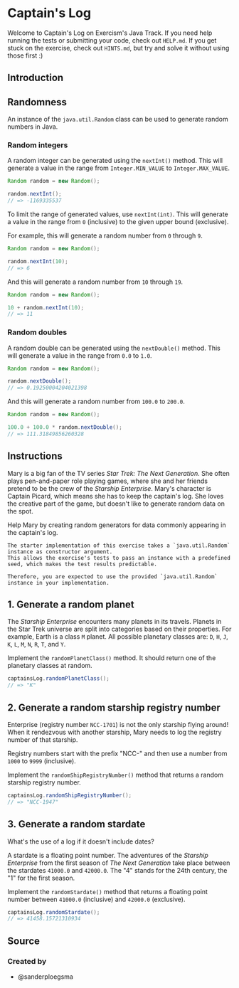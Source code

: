 # Captain's Log

Welcome to Captain's Log on Exercism's Java Track.
If you need help running the tests or submitting your code, check out `HELP.md`.
If you get stuck on the exercise, check out `HINTS.md`, but try and solve it without using those first :)

## Introduction

## Randomness

An instance of the `java.util.Random` class can be used to generate random numbers in Java.

### Random integers

A random integer can be generated using the `nextInt()` method.
This will generate a value in the range from `Integer.MIN_VALUE` to `Integer.MAX_VALUE`.

```java
Random random = new Random();

random.nextInt();
// => -1169335537
```

To limit the range of generated values, use `nextInt(int)`.
This will generate a value in the range from `0` (inclusive) to the given upper bound (exclusive).

For example, this will generate a random number from `0` through `9`.

```java
Random random = new Random();

random.nextInt(10);
// => 6
```

And this will generate a random number from `10` through `19`.

```java
Random random = new Random();

10 + random.nextInt(10);
// => 11
```

### Random doubles

A random double can be generated using the `nextDouble()` method.
This will generate a value in the range from `0.0` to `1.0`.

```java
Random random = new Random();

random.nextDouble();
// => 0.19250004204021398
```

And this will generate a random number from `100.0` to `200.0`.

```java
Random random = new Random();

100.0 + 100.0 * random.nextDouble();
// => 111.31849856260328
```

## Instructions

Mary is a big fan of the TV series _Star Trek: The Next Generation_.
She often plays pen-and-paper role playing games, where she and her friends pretend to be the crew of the _Starship Enterprise_.
Mary's character is Captain Picard, which means she has to keep the captain's log.
She loves the creative part of the game, but doesn't like to generate random data on the spot.

Help Mary by creating random generators for data commonly appearing in the captain's log.

~~~~exercism/note
The starter implementation of this exercise takes a `java.util.Random` instance as constructor argument.
This allows the exercise's tests to pass an instance with a predefined seed, which makes the test results predictable.

Therefore, you are expected to use the provided `java.util.Random` instance in your implementation.
~~~~

## 1. Generate a random planet

The _Starship Enterprise_ encounters many planets in its travels.
Planets in the Star Trek universe are split into categories based on their properties.
For example, Earth is a class `M` planet.
All possible planetary classes are: `D`, `H`, `J`, `K`, `L`, `M`, `N`, `R`, `T`, and `Y`.

Implement the `randomPlanetClass()` method.
It should return one of the planetary classes at random.

```java
captainsLog.randomPlanetClass();
// => "K"
```

## 2. Generate a random starship registry number

Enterprise (registry number `NCC-1701`) is not the only starship flying around!
When it rendezvous with another starship, Mary needs to log the registry number of that starship.

Registry numbers start with the prefix "NCC-" and then use a number from `1000` to `9999` (inclusive).

Implement the `randomShipRegistryNumber()` method that returns a random starship registry number.

```java
captainsLog.randomShipRegistryNumber();
// => "NCC-1947"
```

## 3. Generate a random stardate

What's the use of a log if it doesn't include dates?

A stardate is a floating point number.
The adventures of the _Starship Enterprise_ from the first season of _The Next Generation_ take place between the stardates `41000.0` and `42000.0`.
The "4" stands for the 24th century, the "1" for the first season.

Implement the `randomStardate()` method that returns a floating point number between `41000.0` (inclusive) and `42000.0` (exclusive).

```java
captainsLog.randomStardate();
// => 41458.15721310934
```

## Source

### Created by

- @sanderploegsma